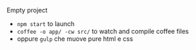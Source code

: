 Empty project

* ```npm start``` to launch
* ```coffee -o app/ -cw src/``` to watch and compile coffee files
* oppure ```gulp``` che muove pure html e css
